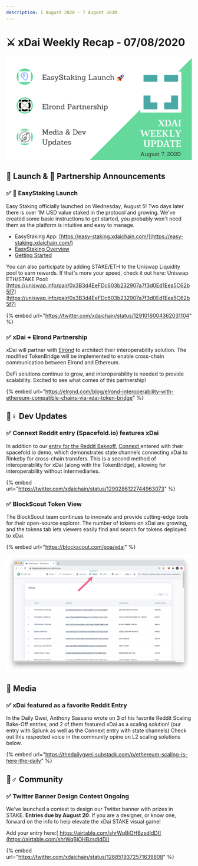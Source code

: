 ```yaml
---
description: 1 August 2020 - 7 August 2020
---
```


# ⚔️ xDai Weekly Recap - 07/08/2020

![](../../../../.gitbook/assets/green-and-black-modern-sales-marketing-presentation.png)

## 🚀 Launch & 🤝 Partnership Announcements

### ✅ 🎉 EasyStaking Launch

Easy Staking officially launched on Wednesday, August 5! Two days later there is over 1M USD value staked in the protocol and growing. We've created some basic instructions to get started, you probably won't need them as the platform is intuitive and easy to manage.

* EasyStaking App: [https://easy-staking.xdaichain.com/](https://easy-staking.xdaichain.com/)
* [EasyStaking Overview](../../../../for-stakers/easy-staking/)
* [Getting Started](../../../../for-stakers/easy-staking/instructions/)

You can also participate by adding STAKE/ETH to the Uniswap Liquidity pool to earn rewards. If that's more your speed, check it out here: Uniswap ETH/STAKE Pool: [https://uniswap.info/pair/0x3B3d4EeFDc603b232907a7f3d0Ed1Eea5C62b5f7](https://uniswap.info/pair/0x3B3d4EeFDc603b232907a7f3d0Ed1Eea5C62b5f7)

{% embed url="https://twitter.com/xdaichain/status/1291016004362031104" %}

### ✅ xDai + Elrond Partnership

xDai will partner with [Elrond](https://elrond.com/) to architect their interoperability solution. The modified TokenBridge will be implemented to enable cross-chain communication between Elrond and Ethereum.

DeFi solutions continue to grow, and interoperability is needed to provide scalability. Excited to see what comes of this partnership!

{% embed url="https://elrond.com/blog/elrond-interoperability-with-ethereum-compatible-chains-via-xdai-token-bridge" %}

## 👷♀ Dev Updates

### ✅ Connext Reddit entry \(Spacefold.io\) features xDai

In addition to our [entry for the Reddit Bakeoff](https://challenge.xdaichain.com/), [Connext ](https://connext.network/)entered with their spacefold.io demo, which demonstrates state channels connecting xDai to Rinkeby for cross-chain transfers. This is a second method of interoperability for xDai \(along with the TokenBridge\), allowing for interoperability without intermediaries.

{% embed url="https://twitter.com/xdaichain/status/1290286122744963073" %}

### ✅ BlockScout Token View

The BlockScout team continues to innovate and provide cutting-edge tools for their open-source explorer. The number of tokens on xDai are growing, and the tokens tab lets viewers easily find and search for tokens deployed to xDai. 

{% embed url="https://blockscout.com/poa/xdai" %}

![](../../../../.gitbook/assets/blockscout%20%282%29.png)

## 📰 Media

### ✅ xDai featured as a favorite Reddit Entry

In the Daily Gwei, Anthony Sassano wrote on 3 of his favorite Reddit Scaling Bake-Off entries, and 2 of them featured xDai as a scaling solution! \(our entry with Splunk as well as the Connext entry with state channels\) Check out this respected voice in the community opine on L2 scaling solutions below.

{% embed url="https://thedailygwei.substack.com/p/ethereum-scaling-is-here-the-daily" %}

## 🦸♂ Community

### ✅ Twitter Banner Design Contest Ongoing

We’ve launched a contest to design our Twitter banner with prizes in STAKE. **Entries due by August 20**. If you are a designer, or know one, forward on the info to help elevate the xDai STAKE visual game!   
  
Add your entry here:[ https://airtable.com/shrWqBjOHBzsdIdDI](https://airtable.com/shrWqBjOHBzsdIdDI)

{% embed url="https://twitter.com/xdaichain/status/1288519372571639808" %}

